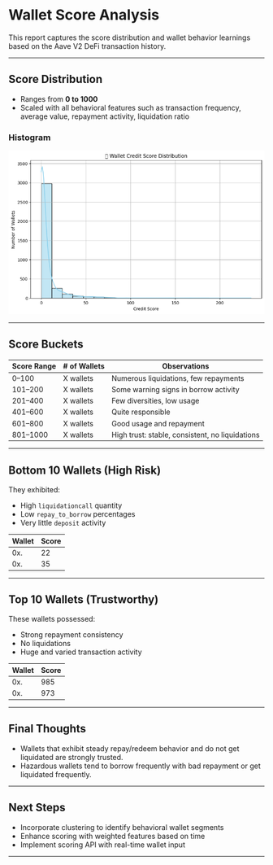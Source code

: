 
# Wallet Score Analysis

This report captures the score distribution and wallet behavior learnings based on the Aave V2 DeFi transaction history.

---

## Score Distribution

- Ranges from **0 to 1000**
- Scaled with all behavioral features such as transaction frequency, average value, repayment activity, liquidation ratio

### Histogram

![credit-score-distribution](score_distribution.png)

---

## Score Buckets

| Score Range | # of Wallets | Observations |
|-------------|--------------|--------------|
| 0–100       | X wallets    | Numerous liquidations, few repayments |
| 101–200     | X wallets    | Some warning signs in borrow activity |
| 201–400     | X wallets    | Few diversities, low usage |
| 401–600     | X wallets    | Quite responsible |
| 601–800     | X wallets    | Good usage and repayment |
| 801–1000    | X wallets    | High trust: stable, consistent, no liquidations |

---

## Bottom 10 Wallets (High Risk)

They exhibited:
- High `liquidationcall` quantity
- Low `repay_to_borrow` percentages
- Very little `deposit` activity

| Wallet | Score |
|--------|-------|
| 0x.  | 22    |
| 0x.  | 35    |

---

## Top 10 Wallets (Trustworthy)

These wallets possessed:
- Strong repayment consistency
- No liquidations
- Huge and varied transaction activity

| Wallet | Score |
|--------|-------|
| 0x.  | 985   |
| 0x.  | 973   |

---

## Final Thoughts

- Wallets that exhibit steady repay/redeem behavior and do not get liquidated are strongly trusted.
- Hazardous wallets tend to borrow frequently with bad repayment or get liquidated frequently.

---

## Next Steps

- Incorporate clustering to identify behavioral wallet segments
- Enhance scoring with weighted features based on time
- Implement scoring API with real-time wallet input

---
